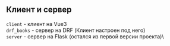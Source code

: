 ## Клиент и сервер
`client` - клиент на Vue3 \
`drf_books` - сервер на DRF (Клиент настроен под него)\
`server` - сервер на Flask (остался из первой версии проекта)\

